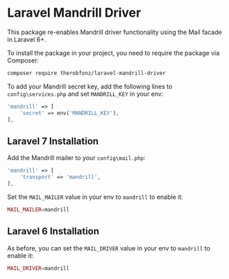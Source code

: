 # Laravel Mandrill Driver

This package re-enables Mandrill driver functionality using the Mail facade in Laravel 6+.

To install the package in your project, you need to require the package via Composer:

```bash
composer require therobfonz/laravel-mandrill-driver
```

To add your Mandrill secret key, add the following lines to `config\services.php` and set `MANDRILL_KEY` in your env:

```php
'mandrill' => [
    'secret' => env('MANDRILL_KEY'),
],
```

## Laravel 7 Installation

Add the Mandrill mailer to your `config\mail.php`:

```php
'mandrill' => [
    'transport' => 'mandrill',
],
```

Set the `MAIL_MAILER` value in your env to `mandrill` to enable it:

```php
MAIL_MAILER=mandrill
```

## Laravel 6 Installation

As before, you can set the `MAIL_DRIVER` value in your env to `mandrill` to enable it:

```php
MAIL_DRIVER=mandrill
```